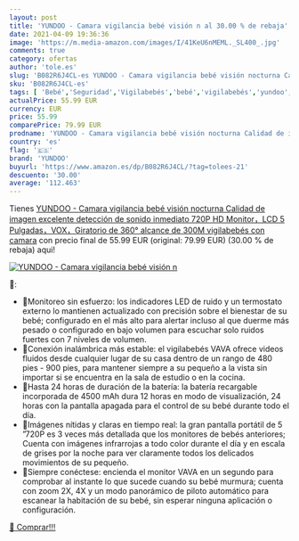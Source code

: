 ```yaml
---
layout: post
title: 'YUNDOO - Camara vigilancia bebé visión n al 30.00 % de rebaja'
date: 2021-04-09 19:36:36
image: 'https://m.media-amazon.com/images/I/41KeU6nMEML._SL400_.jpg'
comments: true
category: ofertas
author: 'tole.es'
slug: 'B082R6J4CL-es YUNDOO - Camara vigilancia bebé visión nocturna Calidad de...'
sku: 'B082R6J4CL-es'
tags: [ 'Bebé','Seguridad','Vigilabebés','bebé','vigilabebés','yundoo', ]
actualPrice: 55.99 EUR
currency: EUR
price: 55.99
comparePrice: 79.99 EUR
prodname: 'YUNDOO - Camara vigilancia bebé visión nocturna Calidad de imagen excelente detección de sonido inmediato 720P HD Monitor，LCD 5 Pulgadas，VOX，Giratorio de 360°  alcance de 300M  vigilabebés con camara'
country: 'es'
flag: '🇪🇸'
brand: 'YUNDOO'
buyurl: 'https://www.amazon.es/dp/B082R6J4CL/?tag=tolees-21'
descuento: '30.00'
average: '112.463'
---
```


Tienes [YUNDOO - Camara vigilancia bebé visión nocturna Calidad de imagen excelente detección de sonido inmediato 720P HD Monitor，LCD 5 Pulgadas，VOX，Giratorio de 360°  alcance de 300M  vigilabebés con camara](https://www.amazon.es/dp/B082R6J4CL/?tag=tolees-21) con precio final de  55.99 EUR (original: 79.99 EUR) (30.00 %  de rebaja) aqui!

[![YUNDOO - Camara vigilancia bebé visión n](https://m.media-amazon.com/images/I/41KeU6nMEML._SL400_.jpg)](https://www.amazon.es/dp/B082R6J4CL/?tag=tolees-21)

🔎:

- 🎀Monitoreo sin esfuerzo: los indicadores LED de ruido y un termostato externo lo mantienen actualizado con precisión sobre el bienestar de su bebé; configurado en el más alto para alertar incluso al que duerme más pesado o configurado en bajo volumen para escuchar solo ruidos fuertes con 7 niveles de volumen.
- 🎀Conexión inalámbrica más estable: el vigilabebés VAVA ofrece videos fluidos desde cualquier lugar de su casa dentro de un rango de 480 pies - 900 pies, para mantener siempre a su pequeño a la vista sin importar si se encuentra en la sala de estudio o en la cocina.
- 🎀Hasta 24 horas de duración de la batería: la batería recargable incorporada de 4500 mAh dura 12 horas en modo de visualización, 24 horas con la pantalla apagada para el control de su bebé durante todo el día.
- 🎀Imágenes nítidas y claras en tiempo real: la gran pantalla portátil de 5 ”720P es 3 veces más detallada que los monitores de bebés anteriores; Cuenta con imágenes infrarrojas a todo color durante el día y en escala de grises por la noche para ver claramente todos los delicados movimientos de su pequeño.
- 🎀Siempre conéctese: encienda el monitor VAVA en un segundo para comprobar al instante lo que sucede cuando su bebé murmura; cuenta con zoom 2X, 4X y un modo panorámico de piloto automático para escanear la habitación de su bebé, sin esperar ninguna aplicación o configuración.

[🛒 Comprar!!!](https://www.amazon.es/dp/B082R6J4CL/?tag=tolees-21)
